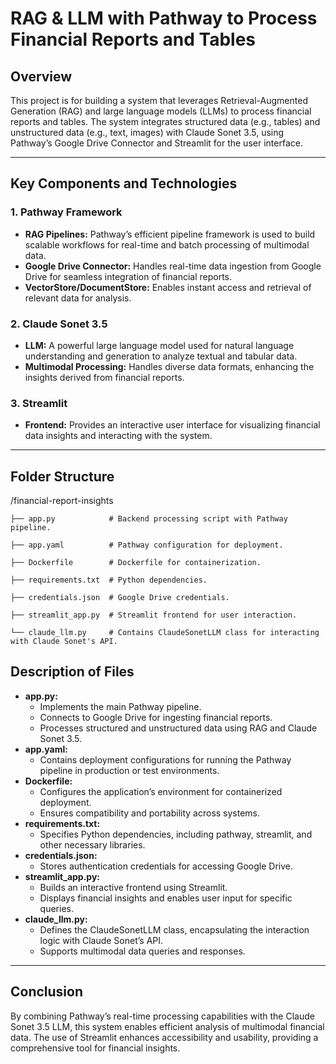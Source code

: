 # **RAG & LLM with Pathway to Process Financial Reports and Tables**

## **Overview**

This project is for building a system that leverages Retrieval-Augmented Generation (RAG) and large language models (LLMs) to process financial reports and tables. The system integrates structured data (e.g., tables) and unstructured data (e.g., text, images) with Claude Sonet 3.5, using Pathway’s Google Drive Connector and Streamlit for the user interface.


---

## **Key Components and Technologies**

### **1. Pathway Framework**

* **RAG Pipelines:** Pathway’s efficient pipeline framework is used to build scalable workflows for real-time and batch processing of multimodal data.
* **Google Drive Connector:** Handles real-time data ingestion from Google Drive for seamless integration of financial reports.
* **VectorStore/DocumentStore:** Enables instant access and retrieval of relevant data for analysis.

### **2. Claude Sonet 3.5**

* **LLM:** A powerful large language model used for natural language understanding and generation to analyze textual and tabular data.
* **Multimodal Processing:** Handles diverse data formats, enhancing the insights derived from financial reports.

### **3. Streamlit**

* **Frontend:** Provides an interactive user interface for visualizing financial data insights and interacting with the system.

---

## **Folder Structure**

/financial-report-insights

    ├── app.py            # Backend processing script with Pathway pipeline.

    ├── app.yaml          # Pathway configuration for deployment.

    ├── Dockerfile        # Dockerfile for containerization.

    ├── requirements.txt  # Python dependencies.

    ├── credentials.json  # Google Drive credentials.

    ├── streamlit_app.py  # Streamlit frontend for user interaction.

    └── claude_llm.py     # Contains ClaudeSonetLLM class for interacting with Claude Sonet's API.

## **Description of Files**

* **app.py:**
    * Implements the main Pathway pipeline.
    * Connects to Google Drive for ingesting financial reports.
    * Processes structured and unstructured data using RAG and Claude Sonet 3.5.
* **app.yaml:**
    * Contains deployment configurations for running the Pathway pipeline in production or test environments.
* **Dockerfile:**
    * Configures the application’s environment for containerized deployment.
    * Ensures compatibility and portability across systems.
* **requirements.txt:**
    * Specifies Python dependencies, including pathway, streamlit, and other necessary libraries.
* **credentials.json:**
    * Stores authentication credentials for accessing Google Drive.
* **streamlit_app.py:**
    * Builds an interactive frontend using Streamlit.
    * Displays financial insights and enables user input for specific queries.
* **claude_llm.py:**
    * Defines the ClaudeSonetLLM class, encapsulating the interaction logic with Claude Sonet’s API.
    * Supports multimodal data queries and responses.

---

## **Conclusion**

By combining Pathway’s real-time processing capabilities with the Claude Sonet 3.5 LLM, this system enables efficient analysis of multimodal financial data. The use of Streamlit enhances accessibility and usability, providing a comprehensive tool for financial insights.
